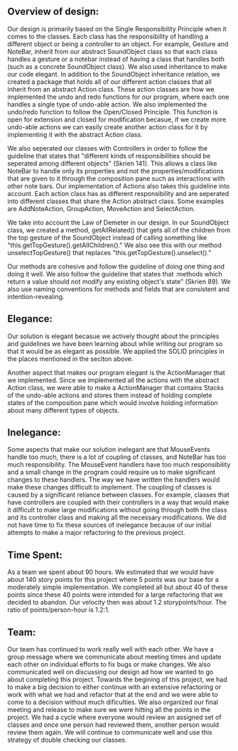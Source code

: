 ## Overview of design:
 Our design is primarily based on the Single Responsibility Principle when it comes to the classes. Each class has the responsibility of handling a different object or being a controller to an object. For example, Gesture and NoteBar, inherit from our abstract SoundObject class so that each class handles a gesture or a notebar instead of having a class that handles both (such as a concrete SoundObject class). We also used inheritance to make our code elegant. In addition to the SoundObject inheritance relation, we created a package that holds all of our different action classes that all inherit from an abstract Action class. These action classes are how we implemented the undo and redo functions for our program, where each one handles a single type of undo-able action. We also implemented the undo/redo function to follow the Open/Closed Principle. This function is open for extension and closed for modification becasue, if we create more undo-able actions we can easily create another action class for it by implementing it with the abstract Action class.

We also seperated our classes with Controllers in order to follow the guideline that states that "different kinds of responsibilities should be seperated among different objects" (Skrien 141). This allows a class like NoteBar to handle only its properties and not the properties/modifications that are given to it through the composition pane such as interactions with other note bars. Our implementation of Actions also takes this guideline into account. Each action class has as different responsibility and are seperated into different classes that share the Action abstract class. Some examples are AddNoteAction, GroupAction, MoveAction and SelectAction.

We take into account the Law of Demeter in our design. In our SoundObject class, we created a method, getAllRelated() that gets all of the children from the top gesture of the SoundObject instead of calling something like "this.getTopGesture().getAllChildren()." We also see this with our method unselectTopGesture() that replaces "this.getTopGesture().unselect()."

Our methods are cohesive and follow the guideline of doing one thing and doing it well. We also follow the guideline that states that :methods which return a value should not modify any existing object's state" (Skrien 89). We also use naming conventions for methods and fields that are consistent and intention-revealing.

## Elegance:
 Our solution is elegant becasue we actively thought about the principles and guidelines we have been learning about while writing our program so that it would be as elegant as possible. We applied the SOLID principles in the places mentioned in the seciton above. 

Another aspect that makes our program elegant is the ActionManager that we implemented. Since we implemented all the actions with the abstract Action class, we were able to make a ActionManager that contains Stacks of the undo-able actions and stores them instead of holding complete states of the composition pane which would involve holding information about many different types of objects.

## Inelegance:
 Some aspects that make our solution inelegant are that MouseEvents handle too much, there is a lot of coupling of classes, and NoteBar has too much responsibility. The MouseEvent handlers have too much responsibility and a small change in the program could require us to make significant changes to these handlers. The way we have written the handlers would make these changes difficult to implement. The coupling of classes is caused by a significant reliance between classes. For example, classes that have controllers are coupled with their controllers in a way that would make it difficult to make large modifications without going through both the class and its controller class and making all the necessary modifications. We did not have time to fix these sources of inelegance because of our initial attempts to make a major refactoring to the previous project.

## Time Spent:
 As a team we spent about 90 hours. We estimated that we would have about 140 story points for this project where 5 points was our base for a moderately simple implementation. We completed all but about 40 of these points since these 40 points were intended for a large refactoring that we decided to abandon. Our velocity then was about 1.2 storypoints/hour. The ratio of points/person-hour is 1.2:1.

## Team:
 Our team has continued to work really well with each other. We have a group message where we communicate about meeting times and update each other on individual efforts to fix bugs or make changes. We also communicated well on discussing our design ad how we wanted to go about completing this project. Towards the begining of this project, we had to make a big decision to either continue with an extensive refactoring or work with what we had and refactor that at the end and we were able to come to a decision without much dificulties. We also organized our final meeting and release to make sure we were hitting all the points in the project. We had a cycle where everyone would review an assigned set of classes and once one person had reviewed them, another person would review them again. We will continue to communicate well and use this strategy of double checking our classes. 
